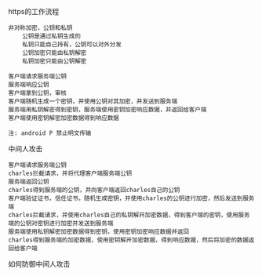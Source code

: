 

https的工作流程

    非对称加密，公钥和私钥
        公钥是通过私钥生成的
        私钥只能自己持有，公钥可以对外分发
        公钥加密只能由私钥解密
        私钥加密只能由公钥解密

    客户端请求服务端公钥
    服务端响应公钥
    客户端拿到公钥，审核
    客户端随机生成一个密钥，并使用公钥对其加密，并发送到服务端
    服务端用私钥解密得到密钥，服务端使用密钥加密响应数据，并返回给客户端
    客户端使用密钥解密加密数据得到响应数据

    注: android P 禁止明文传输




中间人攻击

    客户端请求服务端公钥
    charles拦截请求，并将代理客户端服务端公钥
    服务端返回公钥
    charles得到服务端的公钥，并向客户端返回charles自己的公钥
    客户端验证证书，信任证书，随机生成密钥，并使用charles的公钥进行加密，然后发送到服务端
    charles拦截请求，并使用charles自己的私钥解开加密数据，得到客户端的密钥，使用服务端的公钥对密钥进行加密并发送到服务端
    服务端使用私钥解密加密数据得到密钥，使用密钥加密响应数据并返回
    charles得到服务端的加密数据，使用密钥解开加密数据，得到响应数据，然后将加密的数据返回给客户端


如何防御中间人攻击


